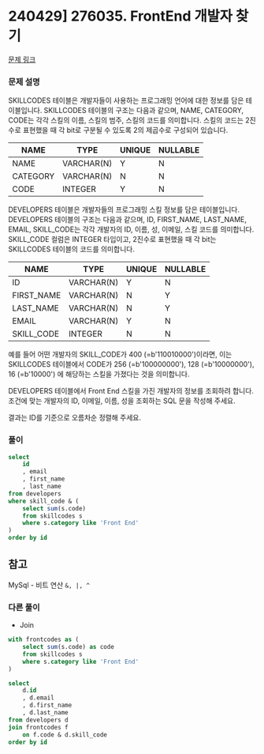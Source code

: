 # 240429] 276035. FrontEnd 개발자 찾기

[문제 링크](https://school.programmers.co.kr/learn/courses/30/lessons/276035)

### 문제 설명
SKILLCODES 테이블은 개발자들이 사용하는 프로그래밍 언어에 대한 정보를 담은 테이블입니다. SKILLCODES 테이블의 구조는 다음과 같으며, NAME, CATEGORY, CODE는 각각 스킬의 이름, 스킬의 범주, 스킬의 코드를 의미합니다. 스킬의 코드는 2진수로 표현했을 때 각 bit로 구분될 수 있도록 2의 제곱수로 구성되어 있습니다.  

| NAME     | TYPE       | UNIQUE | NULLABLE |
|----------|------------|--------|----------|
| NAME     | VARCHAR(N) | Y      | N        |
| CATEGORY | VARCHAR(N) | N      | N        |
| CODE     | INTEGER    | Y      | N        |

DEVELOPERS 테이블은 개발자들의 프로그래밍 스킬 정보를 담은 테이블입니다. DEVELOPERS 테이블의 구조는 다음과 같으며, ID, FIRST_NAME, LAST_NAME, EMAIL, SKILL_CODE는 각각 개발자의 ID, 이름, 성, 이메일, 스킬 코드를 의미합니다. SKILL_CODE 컬럼은 INTEGER 타입이고, 2진수로 표현했을 때 각 bit는 SKILLCODES 테이블의 코드를 의미합니다.  

| NAME       | TYPE       | UNIQUE | NULLABLE |
|------------|------------|--------|----------|
| ID         | VARCHAR(N) | Y      | N        |
| FIRST_NAME | VARCHAR(N) | N      | Y        |
| LAST_NAME  | VARCHAR(N) | N      | Y        |
| EMAIL      | VARCHAR(N) | Y      | N        |
| SKILL_CODE | INTEGER    | N      | N        |

예를 들어 어떤 개발자의 SKILL_CODE가 400 (=b'110010000')이라면, 이는 SKILLCODES 테이블에서 CODE가 256 (=b'100000000'), 128 (=b'10000000'), 16 (=b'10000') 에 해당하는 스킬을 가졌다는 것을 의미합니다.  

DEVELOPERS 테이블에서 Front End 스킬을 가진 개발자의 정보를 조회하려 합니다. 조건에 맞는 개발자의 ID, 이메일, 이름, 성을 조회하는 SQL 문을 작성해 주세요.  

결과는 ID를 기준으로 오름차순 정렬해 주세요.  

### 풀이
```sql
select
    id
    , email
    , first_name
    , last_name
from developers
where skill_code & (
    select sum(s.code)
    from skillcodes s
    where s.category like 'Front End'
)
order by id
```

## 참고
MySql - 비트 연산 `&, |, ^`

###  다른 풀이

* Join  
```sql
with frontcodes as (
    select sum(s.code) as code
    from skillcodes s
    where s.category like 'Front End'
)

select
    d.id
    , d.email
    , d.first_name
    , d.last_name
from developers d
join frontcodes f
    on f.code & d.skill_code
order by id
```

